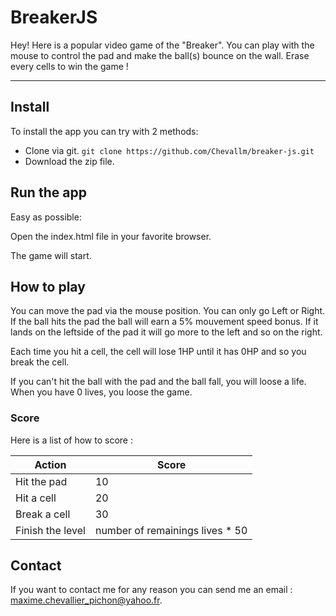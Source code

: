 BreakerJS
===================


Hey! Here is a popular video game of the "Breaker". You can play with the mouse to control the pad and make the ball(s) bounce on the wall. Erase every cells to win the game !

----------


## Install

To install the app you can try with 2 methods:

 - Clone via git.
  `git clone https://github.com/Chevallm/breaker-js.git`
 - Download the zip file.

## Run the app

Easy as possible:

Open the index.html file in your favorite browser.

The game will start.

## How to play

You can move the pad via the mouse position. You can only go Left or Right. If the ball hits the pad the ball will earn a 5% mouvement speed bonus. If it lands on the leftside of the pad it will go more to the left and so on the right.

Each time you hit a cell, the cell will lose 1HP until it has 0HP and so you break the cell.

If you can't hit the ball with the pad and the ball fall, you will loose a life. When you have 0 lives, you loose the game.

### Score
Here is a list of how to score :

| Action 	           | Score                           	  |
| ------------------ |----------------------------------	|
| Hit the pad 	     | 10 	                              |
| Hit a cell 	       | 20 	                              |
| Break a cell 	     | 30                              	  |
| Finish the level 	 | number of remainings lives * 50  	|

## Contact

If you want to contact me for any reason you can send me an email : [maxime.chevallier_pichon@yahoo.fr](mailto:maxime.chevallier_pichon@yahoo.fr).
